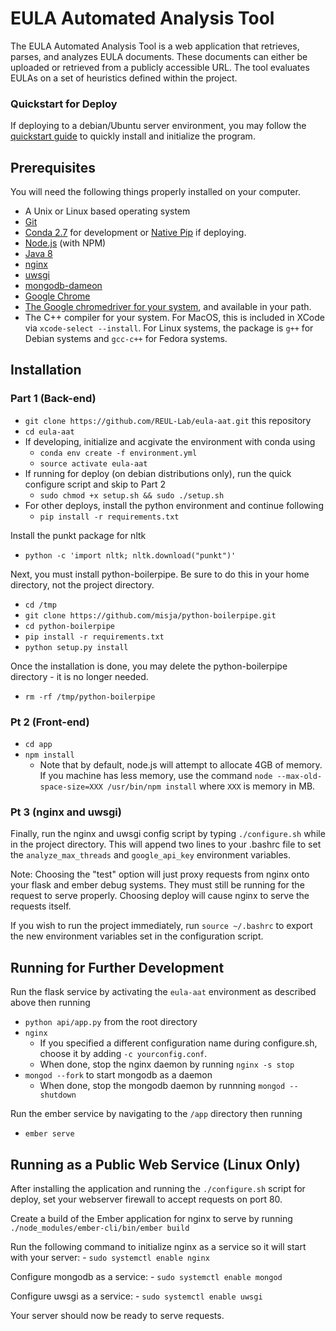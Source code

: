 # EULA Automated Analysis Tool

The EULA Automated Analysis Tool is a web application that retrieves, parses, and analyzes EULA documents.  These documents can either be uploaded or retrieved from a publicly accessible URL.  The tool evaluates EULAs on a set of heuristics defined within the project.

### Quickstart for Deploy

If deploying to a debian/Ubuntu server environment, you may follow the [quickstart guide](quickstart.md) to quickly install and initialize the program.

## Prerequisites

You will need the following things properly installed on your computer.

* A Unix or Linux based operating system
* [Git](https://git-scm.com/)
* [Conda 2.7](https://www.anaconda.com/download/) for development or [Native Pip](https://pip.pypa.io/en/stable/installing/) if deploying.
* [Node.js](https://nodejs.org/) (with NPM)
* [Java 8](https://java.com/en/download/)
* [nginx](https://www.nginx.com/resources/wiki/start/topics/tutorials/install/)
* [uwsgi](http://uwsgi-docs.readthedocs.io/en/latest/Install.html)
* [mongodb-dameon](https://docs.mongodb.com/manual/installation/)
* [Google Chrome](https://google.com/chrome)
* [The Google chromedriver for your system](https://sites.google.com/a/chromium.org/chromedriver/downloads), and available in your path.
* The C++ compiler for your system.  For MacOS, this is included in XCode via `xcode-select --install`.  For Linux systems, the package is `g++` for Debian systems and `gcc-c++` for Fedora systems.

## Installation

### Part 1 (Back-end)
* `git clone https://github.com/REUL-Lab/eula-aat.git` this repository
* `cd eula-aat`
* If developing, initialize and acgivate the environment with conda using
    - `conda env create -f environment.yml`
    - `source activate eula-aat`
* If running for deploy (on debian distributions only), run the quick configure script and skip to Part 2
    - `sudo chmod +x setup.sh && sudo ./setup.sh`
* For other deploys, install the python environment and continue following
    - `pip install -r requirements.txt` 

Install the punkt package for nltk
* `python -c 'import nltk; nltk.download("punkt")'`

Next, you must install python-boilerpipe.  Be sure to do this in your home directory, not the project directory.
* `cd /tmp`
* `git clone https://github.com/misja/python-boilerpipe.git`
* `cd python-boilerpipe`
* `pip install -r requirements.txt`
* `python setup.py install`

Once the installation is done, you may delete the python-boilerpipe directory - it is no longer needed.
* `rm -rf /tmp/python-boilerpipe`

### Pt 2 (Front-end)
* `cd app`
* `npm install`
    - Note that by default, node.js will attempt to allocate 4GB of memory.  If you machine has less memory, use the command `node --max-old-space-size=XXX /usr/bin/npm install` where `XXX` is memory in MB.

### Pt 3 (nginx and uwsgi)

Finally, run the nginx and uwsgi config script by typing `./configure.sh` while in the project directory.  This will append two lines to your .bashrc file to set the `analyze_max_threads` and `google_api_key` environment variables.

Note: Choosing the "test" option will just proxy requests from nginx onto your flask and ember debug systems.  They must still be running for the request to serve properly.  Choosing deploy will cause nginx to serve the requests itself.

If you wish to run the project immediately, run `source ~/.bashrc` to export the new environment variables set in the configuration script.

## Running for Further Development

Run the flask service by activating the `eula-aat` environment as described above then running
* `python api/app.py` from the root directory
* `nginx`
    - If you specified a different configuration name during configure.sh, choose it by adding `-c yourconfig.conf`.
    - When done, stop the nginx daemon by running `nginx -s stop`
* `mongod --fork` to start mongodb as a daemon
    - When done, stop the mongodb daemon by runnning `mongod --shutdown`

Run the ember service by navigating to the `/app` directory then running
* `ember serve`

## Running as a Public Web Service (Linux Only)

After installing the application and running the `./configure.sh` script for deploy, set your webserver firewall to accept requests on port 80.

Create a build of the Ember application for nginx to serve by running `./node_modules/ember-cli/bin/ember build`

Run the following command to initialize nginx as a service so it will start with your server:
    - `sudo systemctl enable nginx`
   
Configure mongodb as a service:
    - `sudo systemctl enable mongod`

Configure uwsgi as a service:
    - `sudo systemctl enable uwsgi`

Your server should now be ready to serve requests.